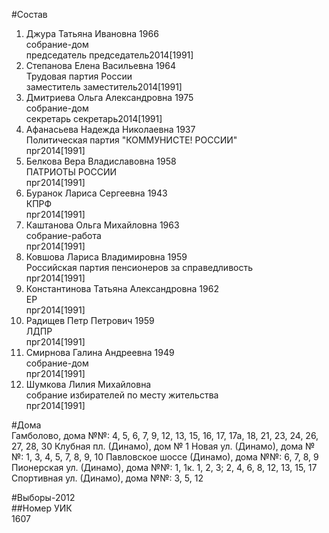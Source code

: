 #Состав  
1. Джура Татьяна Ивановна 1966  
    собрание-дом  
    председатель председатель2014[1991]  
2. Степанова Елена Васильевна 1964  
    Трудовая партия России  
    заместитель заместитель2014[1991]  
3. Дмитриева Ольга Александровна 1975  
    собрание-дом  
    секретарь секретарь2014[1991]  
4. Афанасьева Надежда Николаевна 1937  
    Политическая партия "КОММУНИСТЕ! РОССИИ"  
    прг2014[1991]  
5. Белкова Вера Владиславовна 1958  
    ПАТРИОТЫ РОССИИ  
    прг2014[1991]  
6. Буранок Лариса Сергеевна 1943  
    КПРФ  
    прг2014[1991]  
7. Каштанова Ольга Михайловна 1963  
    собрание-работа  
    прг2014[1991]  
8. Ковшова Лариса Владимировна 1959  
    Российская партия пенсионеров за справедливость  
    прг2014[1991]  
9. Константинова Татьяна Александровна 1962  
    ЕР  
    прг2014[1991]  
10. Радищев Петр Петрович 1959  
    ЛДПР  
    прг2014[1991]  
11. Смирнова Галина Андреевна 1949  
    собрание-дом  
    прг2014[1991]  
12. Шумкова Лилия Михайловна  
    собрание избирателей по месту жительства  
    прг2014[1991]  
  
#Дома  
Гамболово, дома №№: 4, 5, 6, 7, 9, 12, 13, 15, 16, 17, 17а, 18, 21, 23, 24, 26, 27, 28, 30 Клубная пл. (Динамо), дом № 1 Новая ул. (Динамо), дома №№: 1, 3, 4, 5, 7, 8, 9, 10 Павловское шоссе (Динамо), дома №№: 6, 7, 8, 9 Пионерская ул. (Динамо), дома №№: 1, 1к. 1, 2, 3; 2, 4, 6, 8, 12, 13, 15, 17 Спортивная ул. (Динамо), дома №№: 3, 5, 12  
  
#Выборы-2012  
##Номер УИК  
1607  
